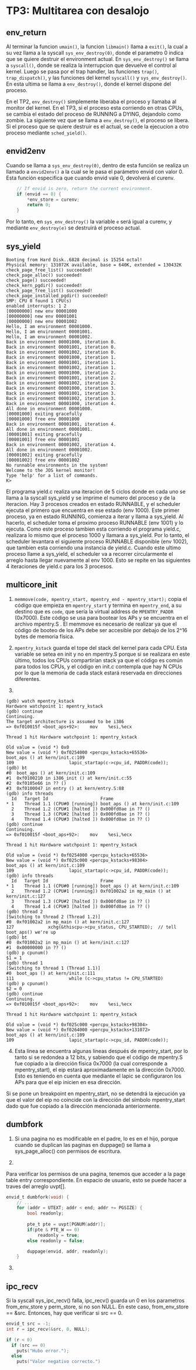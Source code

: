 TP3: Multitarea con desalojo
========================

env_return
---------

Al terminar la funcion `umain()`, la funcion `libmain()` llama a `exit()`, la cual a su vez llama a la syscall `sys_env_destroy(0)`, donde el parametro 0 indica que se quiere destruir el environment actual. En `sys_env_destroy()` se llama a `syscall()`, donde se realiza la interrupcion que devuelve el control al kernel. Luego se pasa por el trap handler, las funciones `trap()`, `trap_dispatch()`, y las funciones del kernel `syscall()` y `sys_env_destroy()`. 
En esta ultima se llama a `env_destroy()`, donde el kernel dispone del proceso.

En el TP2, `env_destroy()` simplemente liberaba el proceso y llamaba al monitor del kernel.
En el TP3, si el proceso esta corriendo en otras CPUs, se cambia el estado del proceso de RUNNING a DYING, dejandolo como zombie. La siguiente vez que se llama a `env_destroy()`, el proceso se libera.
Si el proceso que se quiere destruir es el actual, se cede la ejecucion a otro proceso mediante `sched_yield()`.

envid2env
---------

Cuando se llama a `sys_env_destroy(0)`, dentro de esta función se realiza un llamado a `envid2env()` a la cual se le pasa el parámetro envid con valor 0. Esta función especifica que cuando envid vale 0, devolverá el curenv.
```C
	// If envid is zero, return the current environment.
	if (envid == 0) {
		*env_store = curenv;
		return 0;
	}
```

Por lo tanto, en `sys_env_destroy()` la variable `e` será igual a curenv, y mediante `env_destroy(e)` se destruirá el proceso actual.

sys_yield
---------
```
Booting from Hard Disk..6828 decimal is 15254 octal!
Physical memory: 131072K available, base = 640K, extended = 130432K
check_page_free_list() succeeded!
check_page_alloc() succeeded!
check_page() succeeded!
check_kern_pgdir() succeeded!
check_page_free_list() succeeded!
check_page_installed_pgdir() succeeded!
SMP: CPU 0 found 1 CPU(s)
enabled interrupts: 1 2
[00000000] new env 00001000
[00000000] new env 00001001
[00000000] new env 00001002
Hello, I am environment 00001000.
Hello, I am environment 00001001.
Hello, I am environment 00001002.
Back in environment 00001000, iteration 0.
Back in environment 00001001, iteration 0.
Back in environment 00001002, iteration 0.
Back in environment 00001000, iteration 1.
Back in environment 00001001, iteration 1.
Back in environment 00001002, iteration 1.
Back in environment 00001000, iteration 2.
Back in environment 00001001, iteration 2.
Back in environment 00001002, iteration 2.
Back in environment 00001000, iteration 3.
Back in environment 00001001, iteration 3.
Back in environment 00001002, iteration 3.
Back in environment 00001000, iteration 4.
All done in environment 00001000.
[00001000] exiting gracefully
[00001000] free env 00001000
Back in environment 00001001, iteration 4.
All done in environment 00001001.
[00001001] exiting gracefully
[00001001] free env 00001001
Back in environment 00001002, iteration 4.
All done in environment 00001002.
[00001002] exiting gracefully
[00001002] free env 00001002
No runnable environments in the system!
Welcome to the JOS kernel monitor!
Type 'help' for a list of commands.
K> 
```

El programa yield.c realiza una iteracion de 5 ciclos donde en cada uno se llama a la syscall sys_yield y se imprime el numero del proceso y de la iteracion.
Hay 3 procesos creados en estado RUNNABLE, y el scheduler ejecuta el primero que encuentra en ese estado (env 1000). Este primer proceso, ya en estado RUNNING, comienza a iterar y llama a sys_yield. 
Al hacerlo, el scheduler toma el proximo proceso RUNNABLE (env 1001) y lo ejecuta. Como este proceso tambien esta corriendo el programa yield.c, realizara lo mismo que el proceso 1000 y llamara a sys_yield. Por lo tanto, el scheduler levantara el siguiente proceso RUNNABLE disponible (env 1002), que tambien esta corriendo una instancia de yield.c. Cuando este ultimo proceso llame a sys_yield, el scheduler va a recorrer circularmente el arreglo hasta llegar nuevamente al env 1000.
Esto se repite en las siguientes 4 iteraciones de yield.c para los 3 procesos.


multicore_init
---------
1. `memmove(code, mpentry_start, mpentry_end - mpentry_start);` copia el código que empieza en `mpentry_start` y termina en `mpentry_end`, a su destino que es `code`, que sería la virtual address de `MPENTRY_PADDR` (0x7000). Este código se usa para bootear los APs y se encuentra en el archivo mpentry.S . El memmove es necesario de realizar ya que el código de booteo de los APs debe ser accesible por debajo de los 2^16 bytes de memoria física.

2. `mpentry_kstack` guarda el tope del stack del kernel para cada CPU. Esta variable se setea en init y no en mpentry.S porque si se realizara en este último, todos los CPUs compartirían stack ya que el código es común para todos los CPUs, y el código en init.c contempla que hay N CPUs por lo que la memoria de cada stack estará reservada en direcciones diferentes.

3. 

```
(gdb) watch mpentry_kstack
Hardware watchpoint 1: mpentry_kstack
(gdb) continue
Continuing.
The target architecture is assumed to be i386
=> 0xf010015f <boot_aps+92>:    mov    %esi,%ecx

Thread 1 hit Hardware watchpoint 1: mpentry_kstack

Old value = (void *) 0x0
New value = (void *) 0xf0254000 <percpu_kstacks+65536>
boot_aps () at kern/init.c:109
109                     lapic_startap(c->cpu_id, PADDR(code));
(gdb) bt
#0  boot_aps () at kern/init.c:109
#1  0xf0100210 in i386_init () at kern/init.c:55
#2  0xf0105e66 in ?? ()
#3  0xf0100047 in entry () at kern/entry.S:88
(gdb) info threads
  Id   Target Id                    Frame 
* 1    Thread 1.1 (CPU#0 [running]) boot_aps () at kern/init.c:109
  2    Thread 1.2 (CPU#1 [halted ]) 0x000fd0ae in ?? ()
  3    Thread 1.3 (CPU#2 [halted ]) 0x000fd0ae in ?? ()
  4    Thread 1.4 (CPU#3 [halted ]) 0x000fd0ae in ?? ()
(gdb) continue
Continuing.
=> 0xf010015f <boot_aps+92>:    mov    %esi,%ecx

Thread 1 hit Hardware watchpoint 1: mpentry_kstack

Old value = (void *) 0xf0254000 <percpu_kstacks+65536>
New value = (void *) 0xf025c000 <percpu_kstacks+98304>
boot_aps () at kern/init.c:109
109                     lapic_startap(c->cpu_id, PADDR(code));
(gdb) info threads
  Id   Target Id                    Frame 
* 1    Thread 1.1 (CPU#0 [running]) boot_aps () at kern/init.c:109
  2    Thread 1.2 (CPU#1 [running]) 0xf01002a2 in mp_main () at kern/init.c:127
  3    Thread 1.3 (CPU#2 [halted ]) 0x000fd0ae in ?? ()
  4    Thread 1.4 (CPU#3 [halted ]) 0x000fd0ae in ?? ()
(gdb) thread 2
[Switching to thread 2 (Thread 1.2)]
#0  0xf01002a2 in mp_main () at kern/init.c:127
127             xchg(&thiscpu->cpu_status, CPU_STARTED);  // tell boot_aps() we're up
(gdb) bt
#0  0xf01002a2 in mp_main () at kern/init.c:127
#1  0x00000000 in ?? ()
(gdb) p cpunum()
$1 = 1
(gdb) thread 1
[Switching to thread 1 (Thread 1.1)]
#0  boot_aps () at kern/init.c:111
111                     while (c->cpu_status != CPU_STARTED)
(gdb) p cpunum()
$2 = 0
(gdb) continue
Continuing.
=> 0xf010015f <boot_aps+92>:    mov    %esi,%ecx

Thread 1 hit Hardware watchpoint 1: mpentry_kstack

Old value = (void *) 0xf025c000 <percpu_kstacks+98304>
New value = (void *) 0xf0264000 <percpu_kstacks+131072>
boot_aps () at kern/init.c:109
109                     lapic_startap(c->cpu_id, PADDR(code));
```

4. Esta línea se encuentra algunas lineas después de mpentry_start, por lo tanto si se redondea a 12 bits, y sabiendo que el código de mpentry.S fue copiado a la dirección física 0x7000 (la cual corresponde a mpentry_start), el eip estará aproximadamente en la dirección 0x7000. Esto es teniendo en cuenta que mediante el lapic se configuraron los APs para que el eip inicien en esa dirección.

Si se pone un breakpoint en mpentry_start, no se detendrá la ejecución ya que el valor del eip no coincide con la dirección del símbolo mpentry_start dado que fue copiado a la dirección mencionada anteriormente.


dumbfork
---------

1. Si una pagina no es modificable en el padre, lo es en el hijo, porque cuando se duplican las paginas en duppage() se llama a sys_page_alloc() con permisos de escritura.

2.

Para verificar los permisos de una pagina, tenemos que acceder a la page table entry correspondiente. En espacio de usuario, esto se puede hacer a traves del arreglo uvpt[].

```C
envid_t dumbfork(void) {
    // ...
    for (addr = UTEXT; addr < end; addr += PGSIZE) {
        bool readonly;
        
        pte_t pte = uvpt[PGNUM(addr)];
        if(pte & PTE_W == 0)
        	readonly = true;
        else readonly = false;

        duppage(envid, addr, readonly);
    }
```

3.


ipc_recv
---------

Si la syscall sys_ipc_recv() falla, ipc_recv() guarda un 0 en los parametros from_env_store y perm_store, si no son NULL.
En este caso, from_env_store == &src. Entonces, hay que verificar si src == 0.

```C
envid_t src = -1;
int r = ipc_recv(&src, 0, NULL);

if (r < 0)
  if (src == 0)
    puts("Hubo error.");
  else
    puts("Valor negativo correcto.")

```